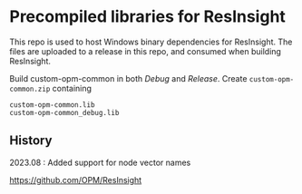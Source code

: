 # Precompiled libraries for ResInsight

This repo is used to host Windows binary dependencies for ResInsight. The files are uploaded to a release in this repo, and consumed when building ResInsight.

Build custom-opm-common in both _Debug_ and _Release_. Create `custom-opm-common.zip` containing
    
    custom-opm-common.lib
    custom-opm-common_debug.lib

## History
2023.08 : Added support for node vector names

https://github.com/OPM/ResInsight
